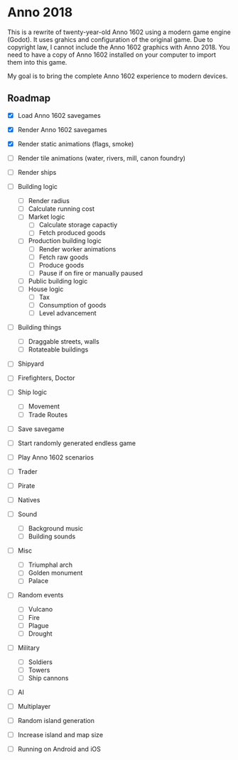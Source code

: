 # Anno 2018

This is a rewrite of twenty-year-old Anno 1602 using a modern game engine (Godot).
It uses grahics and configuration of the original game. Due to copyright law,
I cannot include the Anno 1602 graphics with Anno 2018. You need to have a copy of
Anno 1602 installed on your computer to import them into this game.

My goal is to bring the complete Anno 1602 experience to modern devices.

## Roadmap

- [x] Load Anno 1602 savegames
- [x] Render Anno 1602 savegames
- [x] Render static animations (flags, smoke)
- [ ] Render tile animations (water, rivers, mill, canon foundry)
- [ ] Render ships

- [ ] Building logic
  - [ ] Render radius
  - [ ] Calculate running cost
  - [ ] Market logic
    - [ ] Calculate storage capactiy
    - [ ] Fetch produced goods
  - [ ] Production building logic
    - [ ] Render worker animations
    - [ ] Fetch raw goods
    - [ ] Produce goods
    - [ ] Pause if on fire or manually paused
  - [ ] Public building logic
  - [ ] House logic
    - [ ] Tax
    - [ ] Consumption of goods
    - [ ] Level advancement

- [ ] Building things
  - [ ] Draggable streets, walls
  - [ ] Rotateable buildings

- [ ] Shipyard
- [ ] Firefighters, Doctor

- [ ] Ship logic
  - [ ] Movement
  - [ ] Trade Routes

- [ ] Save savegame
- [ ] Start randomly generated endless game
- [ ] Play Anno 1602 scenarios

- [ ] Trader
- [ ] Pirate
- [ ] Natives

- [ ] Sound
  - [ ] Background music
  - [ ] Building sounds

- [ ] Misc
  - [ ] Triumphal arch
  - [ ] Golden monument
  - [ ] Palace

- [ ] Random events
  - [ ] Vulcano
  - [ ] Fire
  - [ ] Plague
  - [ ] Drought

- [ ] Military
  - [ ] Soldiers
  - [ ] Towers
  - [ ] Ship cannons

- [ ] AI
- [ ] Multiplayer
- [ ] Random island generation
- [ ] Increase island and map size
- [ ] Running on Android and iOS
